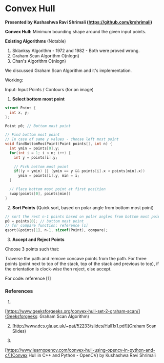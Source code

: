# Convex Hull
**Presented by Kushashwa Ravi Shrimali (https://github.com/krshrimali)**

**Convex Hull:** Minimum bounding shape around the given input points. 

**Existing Algorithms** (Notable)

1. Sklanksy Algorithm - 1972 and 1982 - Both were proved wrong.
2. Graham Scan Algorithm O(nlogn)
3. Chan's Algorithm O(nlogn)

We discussed Graham Scan Algorithm and it's implementation.

Working:

Input: Input Points / Contours (for an image)

1. **Select bottom most point**

```cpp
struct Point {
  int x, y;
};

Point p0; // Bottom most point

// Find bottom most point
// In case of same y values - choose left most point
void findBottomMostPoint(Point points[], int n) {
  int ymin = points[0].y;
  for(int i = 1; i < n; i++) {
    int y = points[i].y;
    
    // Pick bottom most point
    if((y < ymin) || (ymin == y && points[i].x < points[min].x))
      ymin = points[i].y, min = i;
  }

  // Place bottom most point at first position
  swap(points[0], points[min])
}
```

2. **Sort Points** (Quick sort, based on polar angle from bottom most point)

```cpp
// sort the rest n-1 points based on polar angles from bottom most point
p0 = points[0]; // bottom most point
// for compare function: reference [1]
qsort(&points[1], n-1, sizeof(Point), compare);
```

3. **Accept and Reject Points**

Choose 3 points such that:

Traverse the path and remove concave points from the path. For three points
(point next to top of the stack, top of the stack and previous to top), if the
orientation is clock-wise then reject, else accept.

For code: reference [1]

### References

1.
[https://www.geeksforgeeks.org/convex-hull-set-2-graham-scan/](Geeksforgeeks:
Graham Scan Algorithm)

2. [http://www.dcs.gla.ac.uk/~pat/52233/slides/Hull1x1.pdf](Graham Scan Slides)

3.
[https://www.learnopencv.com/convex-hull-using-opencv-in-python-and-c/](Convex
Hull in C++ and Python - OpenCV) by Kushashwa Ravi Shrimali

